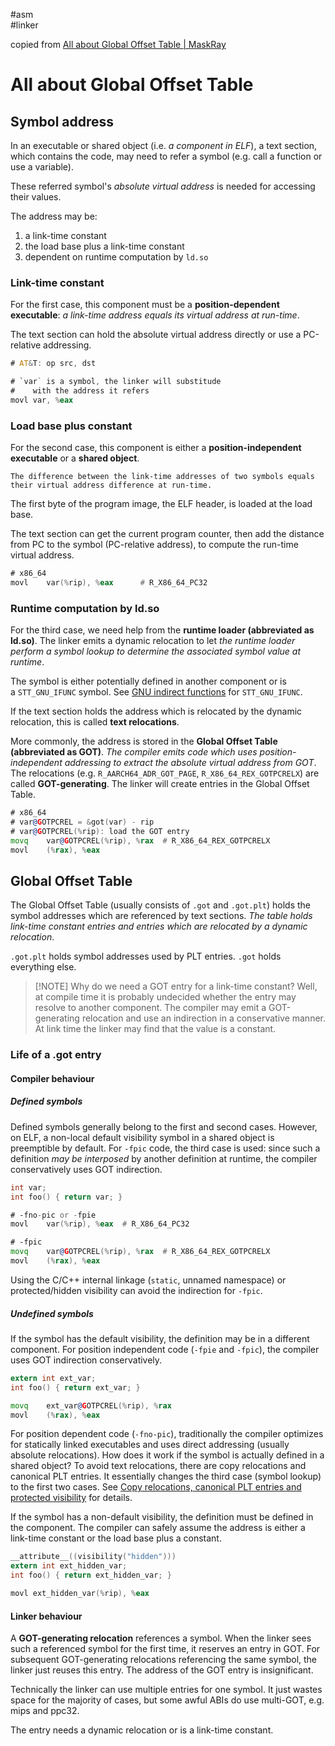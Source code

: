 #asm  
#linker


copied from [All about Global Offset Table | MaskRay](https://maskray.me/blog/2021-08-29-all-about-global-offset-table)

# All about Global Offset Table

## Symbol address

In an executable or shared object (i.e. _a component in ELF_), a text section, which contains the code, may need to refer a symbol (e.g. call a function or use a variable). 

These referred symbol's _absolute virtual address_ is needed for accessing their values. 

The address may be:
1. a link-time constant
2. the load base plus a link-time constant
3. dependent on runtime computation by `ld.so`


### Link-time constant

For the first case, this component must be a **position-dependent executable**: _a link-time address equals its virtual address at run-time_. 

The text section can hold the absolute virtual address directly or use a PC-relative addressing.

```asm
# AT&T: op src, dst 

# `var` is a symbol, the linker will substitude
#    with the address it refers
movl var, %eax       
```


### Load base plus constant

For the second case, this component is either a **position-independent executable** or a **shared object**. 

    The difference between the link-time addresses of two symbols equals their virtual address difference at run-time. 

The first byte of the program image, the ELF header, is loaded at the load base. 

The text section can get the current program counter, then add the distance from PC to the symbol (PC-relative address), to compute the run-time virtual address.

```asm
# x86_64  
movl    var(%rip), %eax      # R_X86_64_PC32
```


### Runtime computation by ld.so

For the third case, we need help from the **runtime loader (abbreviated as ld.so)**. 
The linker emits a dynamic relocation to let _the runtime loader perform a symbol lookup to determine the associated symbol value at runtime_.

The symbol is either potentially defined in another component or is a `STT_GNU_IFUNC` symbol. See [GNU indirect functions](https://willnewton.name/2013/07/02/using-gnu-indirect-functions/) for `STT_GNU_IFUNC`.

If the text section holds the address which is relocated by the dynamic relocation, this is called **text relocations**.

More commonly, the address is stored in the **Global Offset Table (abbreviated as GOT)**. 
_The compiler emits code which uses position-independent addressing to extract the absolute virtual address from GOT_. 
The relocations (e.g. `R_AARCH64_ADR_GOT_PAGE`, `R_X86_64_REX_GOTPCRELX`) are called **GOT-generating**. 
The linker will create entries in the Global Offset Table.

```asm
# x86_64  
# var@GOTPCREL = &got(var) - rip  
# var@GOTPCREL(%rip): load the GOT entry  
movq    var@GOTPCREL(%rip), %rax  # R_X86_64_REX_GOTPCRELX  
movl    (%rax), %eax
```


## Global Offset Table

The Global Offset Table (usually consists of `.got` and `.got.plt`) holds the symbol addresses which are referenced by text sections. _The table holds link-time constant entries and entries which are relocated by a dynamic relocation_.

`.got.plt` holds symbol addresses used by PLT entries. `.got` holds everything else.

>[!NOTE] Why do we need a GOT entry for a link-time constant? 
>Well, at compile time it is probably undecided whether the entry may resolve to another component. The compiler may emit a GOT-generating relocation and use an indirection in a conservative manner. At link time the linker may find that the value is a constant.

### Life of a .got entry

#### Compiler behaviour

##### Defined symbols

Defined symbols generally belong to the first and second cases. However, on ELF, a non-local default visibility symbol in a shared object is preemptible by default. For `-fpic` code, the third case is used: since such a definition _may be interposed_ by another definition at runtime, the compiler conservatively uses GOT indirection.

```c
int var;  
int foo() { return var; }
```
```asm
# -fno-pic or -fpie
movl    var(%rip), %eax  # R_X86_64_PC32

# -fpic
movq    var@GOTPCREL(%rip), %rax  # R_X86_64_REX_GOTPCRELX
movl    (%rax), %eax
```
Using the C/C++ internal linkage (`static`, unnamed namespace) or protected/hidden visibility can avoid the indirection for `-fpic`.


##### Undefined symbols

If the symbol has the default visibility, the definition may be in a different component. For position independent code (`-fpie` and `-fpic`), the compiler uses GOT indirection conservatively.
```c
extern int ext_var;  
int foo() { return ext_var; }
```
```asm
movq    ext_var@GOTPCREL(%rip), %rax  
movl    (%rax), %eax
```

For position dependent code (`-fno-pic`), traditionally the compiler optimizes for statically linked executables and uses direct addressing (usually absolute relocations). How does it work if the symbol is actually defined in a shared object? To avoid text relocations, there are copy relocations and canonical PLT entries. It essentially changes the third case (symbol lookup) to the first two cases. See [Copy relocations, canonical PLT entries and protected visibility](https://maskray.me/blog/2021-01-09-copy-relocations-canonical-plt-entries-and-protected) for details.

If the symbol has a non-default visibility, the definition must be defined in the component. The compiler can safely assume the address is either a link-time constant or the load base plus a constant.

```c
__attribute__((visibility("hidden")))  
extern int ext_hidden_var;  
int foo() { return ext_hidden_var; }
```
```asm
movl ext_hidden_var(%rip), %eax
```


#### Linker behaviour

A **GOT-generating relocation** references a symbol. When the linker sees such a referenced symbol for the first time, it reserves an entry in GOT. For subsequent GOT-generating relocations referencing the same symbol, the linker just reuses this entry. The address of the GOT entry is insignificant.

Technically the linker can use multiple entries for one symbol. It just wastes space for the majority of cases, but some awful ABIs do use multi-GOT, e.g. mips and ppc32.

The entry needs a dynamic relocation or is a link-time constant.



